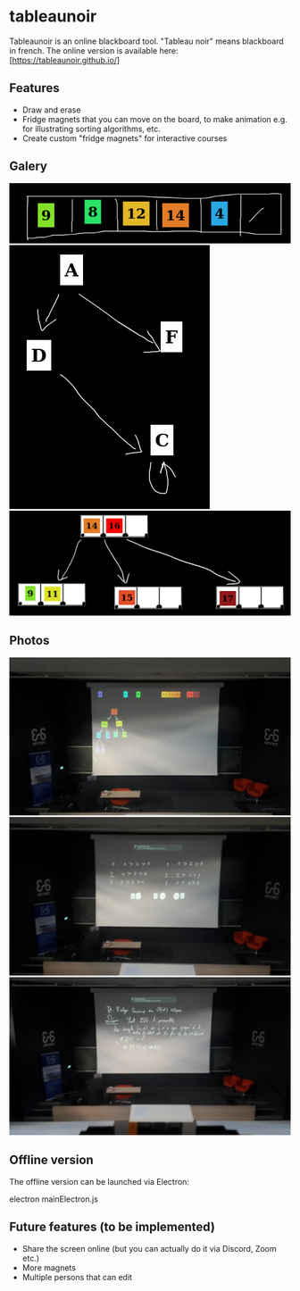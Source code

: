 # tableaunoir

Tableaunoir is an online blackboard tool. "Tableau noir" means blackboard in french. The online version is available here:
[https://tableaunoir.github.io/]

## Features

* Draw and erase
* Fridge magnets that you can move on the board, to make animation e.g. for illustrating sorting algorithms, etc.
* Create custom "fridge magnets" for interactive courses

## Galery


![Screenshot](./img/screenshot.png)
![Screenshot](./img/screenshot2.png)
![Screenshot](./img/screenshot3.png)


## Photos

![Screenshot](./photos/tableaunoir_amphi.jpg)
![Screenshot](./photos/tableaunoir_amphi2.jpg)
![Screenshot](./photos/tableaunoir_amphi3.jpg)


## Offline version

The offline version can be launched via Electron:

electron mainElectron.js


## Future features (to be implemented)

* Share the screen online (but you can actually do it via Discord, Zoom etc.)
* More magnets
* Multiple persons that can edit


